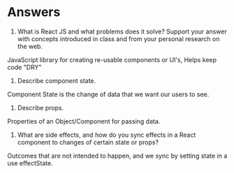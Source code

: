 # Answers

1. What is React JS and what problems does it solve? Support your answer with concepts introduced in class and from your personal research on the web.

JavaScript library for creating re-usable components or UI's, Helps keep code "DRY"

1. Describe component state.

Component State is the change of data that we want our users to see.

1. Describe props.

Properties of an Object/Component for passing data.

1. What are side effects, and how do you sync effects in a React component to changes of certain state or props?

Outcomes that are not intended to happen, and we sync by setting state in a use effectState.
